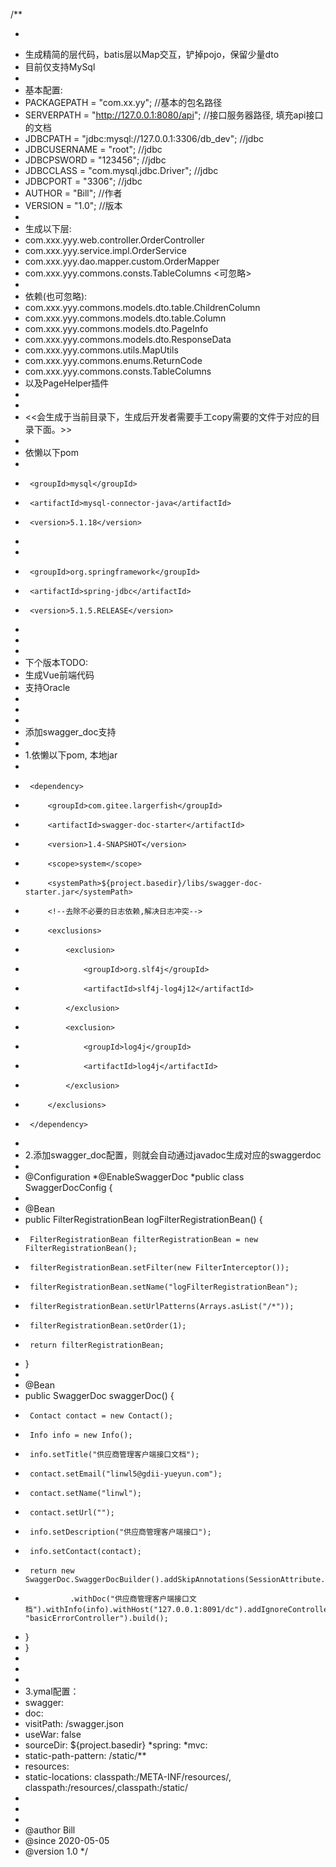 /**
 * <pre>
 * 生成精简的层代码，batis层以Map交互，铲掉pojo，保留少量dto
 * 目前仅支持MySql
 *
 * 基本配置:
 * PACKAGEPATH = "com.xx.yy";                       //基本的包名路径
 * SERVERPATH = "http://127.0.0.1:8080/api";        //接口服务器路径, 填充api接口的文档
 * JDBCPATH = "jdbc:mysql://127.0.0.1:3306/db_dev"; //jdbc
 * JDBCUSERNAME = "root";                           //jdbc
 * JDBCPSWORD = "123456";                           //jdbc
 * JDBCCLASS = "com.mysql.jdbc.Driver";             //jdbc
 * JDBCPORT = "3306";                               //jdbc
 * AUTHOR = "Bill";                                 //作者
 * VERSION = "1.0";                                 //版本
 *
 * 生成以下层:
 * com.xxx.yyy.web.controller.OrderController
 * com.xxx.yyy.service.impl.OrderService
 * com.xxx.yyy.dao.mapper.custom.OrderMapper
 * com.xxx.yyy.commons.consts.TableColumns  <可忽略>
 *
 * 依赖(也可忽略):
 * com.xxx.yyy.commons.models.dto.table.ChildrenColumn
 * com.xxx.yyy.commons.models.dto.table.Column
 * com.xxx.yyy.commons.models.dto.PageInfo<T>
 * com.xxx.yyy.commons.models.dto.ResponseData
 * com.xxx.yyy.commons.utils.MapUtils
 * com.xxx.yyy.commons.enums.ReturnCode
 * com.xxx.yyy.commons.consts.TableColumns
 * 以及PageHelper插件
 *
 *
 * <<会生成于当前目录下，生成后开发者需要手工copy需要的文件于对应的目录下面。>>
 *
 * 依懒以下pom
 * <dependency>
 * 		<groupId>mysql</groupId>
 * 		<artifactId>mysql-connector-java</artifactId>
 * 		<version>5.1.18</version>
 * </dependency>
 * <dependency>
 *      <groupId>org.springframework</groupId>
 *      <artifactId>spring-jdbc</artifactId>
 *      <version>5.1.5.RELEASE</version>
 * </dependency>
 *
 *
 * 下个版本TODO:
 *  生成Vue前端代码
 *  支持Oracle
 *
 *
 *
 *   添加swagger_doc支持
 *
 *   1.依懒以下pom, 本地jar
 *   <!-- SwaggerDoc 依赖-->
 *      <dependency>
 *          <groupId>com.gitee.largerfish</groupId>
 *          <artifactId>swagger-doc-starter</artifactId>
 *          <version>1.4-SNAPSHOT</version>
 *          <scope>system</scope>
 *          <systemPath>${project.basedir}/libs/swagger-doc-starter.jar</systemPath>
 *          <!--去除不必要的日志依赖,解决日志冲突-->
 *          <exclusions>
 *              <exclusion>
 *                  <groupId>org.slf4j</groupId>
 *                  <artifactId>slf4j-log4j12</artifactId>
 *              </exclusion>
 *              <exclusion>
 *                  <groupId>log4j</groupId>
 *                  <artifactId>log4j</artifactId>
 *              </exclusion>
 *          </exclusions>
 *      </dependency>
 *
 *   2.添加swagger_doc配置，则就会自动通过javadoc生成对应的swaggerdoc
 *
 *  @Configuration
 *@EnableSwaggerDoc
 *public class SwaggerDocConfig {
 *
 *  @Bean
 *  public FilterRegistrationBean logFilterRegistrationBean() {
 *      FilterRegistrationBean filterRegistrationBean = new FilterRegistrationBean();
 *      filterRegistrationBean.setFilter(new FilterInterceptor());
 *      filterRegistrationBean.setName("logFilterRegistrationBean");
 *      filterRegistrationBean.setUrlPatterns(Arrays.asList("/*"));
 *      filterRegistrationBean.setOrder(1);
 *      return filterRegistrationBean;
 *  }
 *
 *  @Bean
 *  public SwaggerDoc swaggerDoc() {
 *      Contact contact = new Contact();
 *      Info info = new Info();
 *      info.setTitle("供应商管理客户端接口文档");
 *      contact.setEmail("linwl5@gdii-yueyun.com");
 *      contact.setName("linwl");
 *      contact.setUrl("");
 *      info.setDescription("供应商管理客户端接口");
 *      info.setContact(contact);
 *      return new SwaggerDoc.SwaggerDocBuilder().addSkipAnnotations(SessionAttribute.class).withDoc("doc")
 *               .withDoc("供应商管理客户端接口文档").withInfo(info).withHost("127.0.0.1:8091/dc").addIgnoreControllers("swaggerController", "basicErrorController").build();
 *  }
 * }
 *
 *
 *
 * 3.ymal配置：
 *  swagger:
 *  doc:
 *  visitPath: /swagger.json
 *  useWar: false
 *  sourceDir: ${project.basedir}
 *spring:
 *mvc:
 *  static-path-pattern: /static/**
 *  resources:
 *    static-locations: classpath:/META-INF/resources/, classpath:/resources/,classpath:/static/ 
 *
 * </pre>
 *
 * @author Bill
 * @since 2020-05-05
 * @version 1.0
 */
